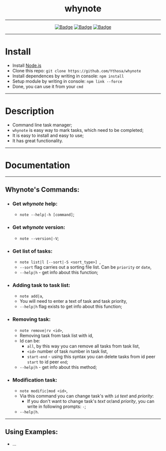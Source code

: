 <h1 align="center">whynote</h1>
<div align="center">
  
---

[![Badge](https://img.shields.io/badge/Uses-Node.js-green.svg?style=flat-square)](1)
[![Badge](https://img.shields.io/badge/Open-Source-important.svg?style=flat-square)](1)
[![Badge](https://img.shields.io/badge/Made_with-Love-ff69b4.svg?style=flat-square)](1)
    
---

</div>

# Install
-   Install [Node.js](https://nodejs.org/en/) 
-   Clone this repo: `git clone https://github.com/Ythosa/whynote`
-   Install dependences by writing in console: `npm install`
-   Setup module by writing in console: `npm link --force`
-   Done, you can use it from your `cmd`

---

# Description
-    Command line task manager;
-    `whynote` is easy way to mark tasks, which need to be completed;
-    It is easy to install and easy to use;
-    It has great functionality.

---

# Documentation

---

##   Whynote's Commands:

   *   ### Get _whynote_ help:
       *  `note --help|-h [command]`;
       
   *   ### Get _whynote_ version:
       *  `note --version|-V`;
       
   *   ### Get list of tasks:
       *  `note list|l [--sort|-S <sort_type>] `,
       *  `--sort` flag carries out a sorting file list. Can be `priority` or `date`,
       *  `--help|h`  -  get info about this function;
       
   *   ### Adding task to task list:
       *  `note add|a`,
       *  You will need to enter a text of task and task priority,
       *  `--help|h` flag exists to get info about this function;
   
   *   ### Removing task:
       *  `note remove|rv <id>`,
       *  Removing task from task list with id,
       *  Id can be:
          * `all`, by this way you can remove all tasks from task list,
          *  `<id>` number of task number in task list,
          *  `start-end` - using this syntax you can delete tasks from id peer `start` to id peer `end`;
       *  `--help|h`  -  get info about this method;
       
   *   ### Modification task:
       *  `note modific|mod <id>`,
       *  Via this command you can change task's with `id` _text_ and _priority_:
          * If you don't want to change task's _text_ or/and _priority_, you can write in following prompts: `-`;
       *  `--help|h`.
   
---

##   Using Examples:
   - ...
